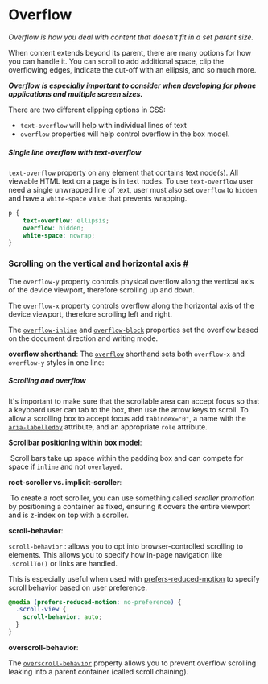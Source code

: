 # Overflow

*Overflow is how you deal with content that doesn’t fit in a set parent size.*



When content extends beyond its parent, there are many options for how you can handle it. You can scroll to add additional space, clip the overflowing edges, indicate the cut-off with an ellipsis, and so much more. 

***Overflow is especially important to consider when developing for phone applications and multiple screen sizes.***



There are two different clipping options in CSS:

- `text-overflow` will help with individual lines of text
- `overflow` properties will help control overflow in the box model.



##### Single line overflow with text-overflow

`text-overflow` property on any element that contains text node(s). All viewable HTML text on a page is in text nodes. To use `text-overflow`  user need a single unwrapped line of text, user must also set `overflow` to `hidden` and have a `white-space` value that prevents wrapping.

```css
p {
    text-overflow: ellipsis;
    overflow: hidden;
    white-space: nowrap;   
}
```







### Scrolling on the vertical and horizontal axis [#](https://web.dev/learn/css/overflow/#scrolling-on-the-vertical-and-horizontal-axis)

The `overflow-y` property controls physical overflow along the vertical axis of the device viewport, therefore scrolling up and down.

The `overflow-x` property controls overflow along the horizontal axis of the device viewport, therefore scrolling left and right.



The [`overflow-inline`](https://developer.mozilla.org/docs/Web/CSS/overflow-inline) and [`overflow-block`](https://developer.mozilla.org/docs/Web/CSS/overflow-block) properties set the overflow based on the document direction and writing mode.



**overflow shorthand**: The [`overflow`](https://developer.mozilla.org/docs/Web/CSS/overflow) shorthand sets both `overflow-x` and `overflow-y` styles in one line:



##### Scrolling and overflow

It's important to make sure that the scrollable area can accept focus so that a keyboard user can tab to the box, then use the arrow keys to scroll. To allow a scrolling box to accept focus add `tabindex="0"`, a name with the [`aria-labelledby`](https://developer.mozilla.org/docs/Web/Accessibility/ARIA/Attributes/aria-labelledby) attribute, and an appropriate `role` attribute. 



**Scrollbar positioning within box model**:

​	Scroll bars take up space within the padding box and can compete for space if `inline` and not `overlayed`.

**root-scroller vs. implicit-scroller**:

​	To create a root scroller, you can use something called *scroller promotion* by positioning a container as fixed, ensuring it covers the entire viewport and is z-index on top with a scroller.



**scroll-behavior**:

`scroll-behavior` : allows you to opt into browser-controlled scrolling to elements. This allows you to specify how in-page navigation like `.scrollTo()` or links are handled.



This is especially useful when used with [prefers-reduced-motion](https://developer.mozilla.org/docs/Web/CSS/@media/prefers-reduced-motion) to specify scroll behavior based on user preference.

```css
@media (prefers-reduced-motion: no-preference) {
  .scroll-view {
    scroll-behavior: auto;
  }
}
```



**overscroll-behavior**:

The [`overscroll-behavior`](https://developer.mozilla.org/docs/Web/CSS/overscroll-behavior) property allows you to prevent overflow scrolling leaking into a parent container (called scroll chaining).



